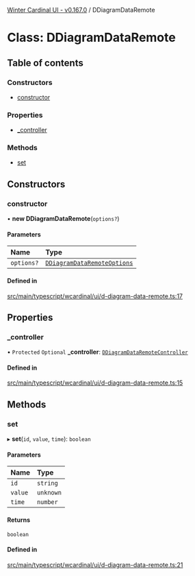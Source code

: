 [Winter Cardinal UI - v0.167.0](../index.md) / DDiagramDataRemote

# Class: DDiagramDataRemote

## Table of contents

### Constructors

- [constructor](DDiagramDataRemote.md#constructor)

### Properties

- [\_controller](DDiagramDataRemote.md#_controller)

### Methods

- [set](DDiagramDataRemote.md#set)

## Constructors

### constructor

• **new DDiagramDataRemote**(`options?`)

#### Parameters

| Name | Type |
| :------ | :------ |
| `options?` | [`DDiagramDataRemoteOptions`](../interfaces/DDiagramDataRemoteOptions.md) |

#### Defined in

[src/main/typescript/wcardinal/ui/d-diagram-data-remote.ts:17](https://github.com/winter-cardinal/winter-cardinal-ui/blob/v0.167.0/src/main/typescript/wcardinal/ui/d-diagram-data-remote.ts#L17)

## Properties

### \_controller

• `Protected` `Optional` **\_controller**: [`DDiagramDataRemoteController`](../interfaces/DDiagramDataRemoteController.md)

#### Defined in

[src/main/typescript/wcardinal/ui/d-diagram-data-remote.ts:15](https://github.com/winter-cardinal/winter-cardinal-ui/blob/v0.167.0/src/main/typescript/wcardinal/ui/d-diagram-data-remote.ts#L15)

## Methods

### set

▸ **set**(`id`, `value`, `time`): `boolean`

#### Parameters

| Name | Type |
| :------ | :------ |
| `id` | `string` |
| `value` | `unknown` |
| `time` | `number` |

#### Returns

`boolean`

#### Defined in

[src/main/typescript/wcardinal/ui/d-diagram-data-remote.ts:21](https://github.com/winter-cardinal/winter-cardinal-ui/blob/v0.167.0/src/main/typescript/wcardinal/ui/d-diagram-data-remote.ts#L21)
